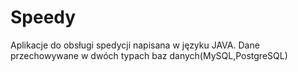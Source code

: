 # Speedy
Aplikacje do obsługi spedycji napisana w języku JAVA. Dane przechowywane w dwóch typach baz danych(MySQL,PostgreSQL)
